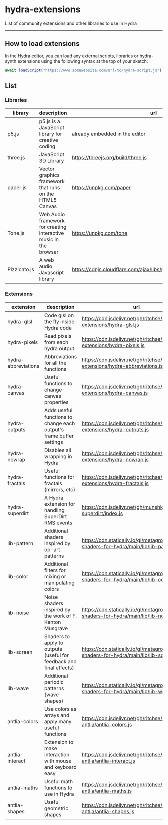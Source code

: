 # hydra-extensions
List of community extensions and other libraries to use in Hydra

---

## How to load extensions

In the Hydra editor, you can load any external scripts, libraries or hydra-synth extensions using the following syntax at the top of your sketch:

```javascript
await loadScript("https://www.somewebsite.com/url/to/hydra-script.js")
```

## List

### Libraries

| library      | description                                                       | url                                                                     |
|--------------|-------------------------------------------------------------------|-------------------------------------------------------------------------|
| p5.js        | p5.js is a JavaScript library for creative coding                 | already embedded in the editor                                          |
| three.js     | JavaScript 3D Library                                             | https://threejs.org/build/three.js                                      |
| paper.js     | Vector graphics framework that runs on the HTML5 Canvas           | https://unpkg.com/paper                                                 |
| Tone.js      | Web Audio framework for creating interactive music in the browser | https://unpkg.com/tone                                                  |
| Pizzicato.js | A web audio Javascript library                                    | https://cdnjs.cloudflare.com/ajax/libs/pizzicato/0.6.4/Pizzicato.min.js |

### Extensions

| extension           | description                                                         | url                                                                                      |
|---------------------|---------------------------------------------------------------------|------------------------------------------------------------------------------------------|
| hydra-glsl          | Code glsl on the fly inside Hydra code                              | https://cdn.jsdelivr.net/gh/ritchse/hydra-extensions/hydra-glsl.js                       |
| hydra-pixels        | Read pixels from each hydra output                                  | https://cdn.jsdelivr.net/gh/ritchse/hydra-extensions/hydra-pixels.js                     |
| hydra-abbreviations | Abbreviations for all the functions                                 | https://cdn.jsdelivr.net/gh/ritchse/hydra-extensions/hydra-abbreviations.js              |
| hydra-canvas        | Useful functions to change canvas properties                        | https://cdn.jsdelivr.net/gh/ritchse/hydra-extensions/hydra-canvas.js                     |
| hydra-outputs       | Adds useful functions to change each output's frame buffer settings | https://cdn.jsdelivr.net/gh/ritchse/hydra-extensions/hydra-outputs.js                    |
| hydra-nowrap        | Disables all wrapping in Hydra                                      | https://cdn.jsdelivr.net/gh/ritchse/hydra-extensions/hydra-nowrap.js                     |
| hydra-fractals      | Useful functions for fractals (mirrors, etc)                        | https://cdn.jsdelivr.net/gh/ritchse/hydra-extensions/hydra-fractals.js                   |
| hydra-superdirt     | A Hydra extension for handling SuperDirt RMS events                 | https://cdn.jsdelivr.net/gh/munshkr/hydra-superdirt/index.js                             |
| lib-pattern         | Additional shaders inspired by op-art patterns                      | https://cdn.statically.io/gl/metagrowing/extra-shaders-for-hydra/main/lib/lib-pattern.js |
| lib-color           | Additional filters for mixing or manipulating colors                | https://cdn.statically.io/gl/metagrowing/extra-shaders-for-hydra/main/lib/lib-color.js   |
| lib-noise           | Noise shaders inspired by the work of F. Kenton Musgrave            | https://cdn.statically.io/gl/metagrowing/extra-shaders-for-hydra/main/lib/lib-noise.js   |
| lib-screen          | Shaders to apply to outputs (useful for feedback and final effects) | https://cdn.statically.io/gl/metagrowing/extra-shaders-for-hydra/main/lib/lib-screen.js  |
| lib-wave            | Additional periodic patterns (wave shapes)                          | https://cdn.statically.io/gl/metagrowing/extra-shaders-for-hydra/main/lib/lib-wave.js    |
| antlia-colors       | Use colors as arrays and apply many useful functions                | https://cdn.jsdelivr.net/gh/ritchse/hydra-antlia/antlia-colors.js                        |
| antlia-interact     | Extension to make interaction with mouse and keyboard easy          | https://cdn.jsdelivr.net/gh/ritchse/hydra-antlia/antlia-interact.js                      |
| antlia-maths        | Useful math functions to use in Hydra                               | https://cdn.jsdelivr.net/gh/ritchse/hydra-antlia/antlia-maths.js                         |
| antlia-shapes       | Useful geometric shapes                                             | https://cdn.jsdelivr.net/gh/ritchse/hydra-antlia/antlia-shapes.js                        |
